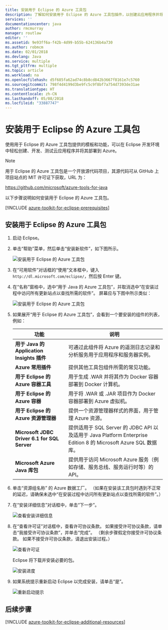 ```yaml
---
title: 安装用于 Eclipse 的 Azure 工具包
description: 了解如何安装用于 Eclipse 的 Azure 工具包插件，以创建云应用程序并将其部署到 Azure。
services: ''
documentationcenter: java
author: rmcmurray
manager: routlaw
editor: ''
ms.assetid: 9e93ff6a-f42b-4d99-b55b-624136b4a730
ms.author: robmcm
ms.date: 02/01/2018
ms.devlang: Java
ms.service: multiple
ms.tgt_pltfrm: multiple
ms.topic: article
ms.workload: na
ms.openlocfilehash: d5f685fa62ad74c8b8cd842b3667f8161e7c5760
ms.sourcegitcommit: 798f4d4199d3be9fc5c9f8bf7a754d7393de31ae
ms.translationtype: HT
ms.contentlocale: zh-CN
ms.lasthandoff: 05/08/2018
ms.locfileid: "33887747"
---
```

# <a name="install-the-azure-toolkit-for-eclipse"></a>安装用于 Eclipse 的 Azure 工具包

使用用于 Eclipse 的 Azure 工具包提供的模板和功能，可以在 Eclipse 开发环境中轻松创建、开发、测试云应用程序并将其部署到 Azure。

> [!NOTE] 
> 
> 用于 Eclipse 的 Azure 工具包是一个开放源代码项目，其源代码可从 GitHub 上项目站点的 MIT 许可证下获取，URL 为： 
> 
> <https://github.com/microsoft/azure-tools-for-java> 
> 

以下步骤说明如何安装用于 Eclipse 的 Azure 工具包。

[!INCLUDE [azure-toolkit-for-eclipse-prerequisites](../includes/azure-toolkit-for-eclipse-prerequisites.md)]

## <a name="to-install-the-azure-toolkit-for-eclipse"></a>安装用于 Eclipse 的 Azure 工具包

1. 启动 Eclipse。

1. 单击“帮助”菜单，然后单击“安装新软件”，如下图所示。
   
   ![安装用于 Eclipse 的 Azure 工具包][01]

1. 在“可用软件”对话框的“使用”文本框中，键入 `http://dl.microsoft.com/eclipse/`，然后按 Enter 键。

1. 在“名称”窗格中，选中“用于 Java 的 Azure 工具包”，并取消选中“在安装过程中访问所有更新站点以查找所需的软件”。 屏幕应与下图中所示类似：
   
   ![安装用于 Eclipse 的 Azure 工具包][02]

1. 如果展开“用于 Eclipse 的 Azure 工具包”，会看到一个要安装的组件的列表，例如：

   | 功能 | 说明 | 
   |---|---| 
   | **用于 Java 的 Application Insights 插件** | 可通过此组件将 Azure 的遥测日志记录和分析服务用于应用程序和服务器实例。 | 
   | **Azure 常用插件** | 提供其他工具包组件所需的常见功能。 | 
   | **用于 Eclipse 的 Azure 容器工具** | 用于生成 .WAR 并将其作为 Docker 容器部署到 Docker 计算机。 | 
   | **用于 Eclipse 的 Azure 容器** | 用于将 .WAR 或 .JAR 项目作为 Docker 容器部署到 Azure 虚拟机。 | 
   | **用于 Eclipse 的 Azure 资源管理器** | 提供一个资源管理器样式的界面，用于管理 Azure 资源。 | 
   | **Microsoft JDBC Driver 6.1 for SQL Server** | 提供适用于 SQL Server 的 JDBC API 以及适用于 Java Platform Enterprise Edition 8 的 Microsoft Azure SQL 数据库。 | 
   | **Microsoft Azure Java 库包** | 提供用于访问 Microsoft Azure 服务（例如存储、服务总线、服务运行时等）的 API。 | 

1. 单击“资源组名称” 的 Azure 数据工厂。 （如果在安装该工具包时遇到不正常的延迟，请确保未选中“在安装过程中访问所有更新站点以查找所需的软件”。）

1. 在“安装详细信息”对话框中，单击“下一步”。
   
   ![查看安装详细信息][03]

1. 在“查看许可证”对话框中，查看许可协议条款。 如果接受许可协议条款，请单击“我接受许可协议条款”，并单击“完成”。 （剩余步骤假定你接受许可协议条款。 如果不接受许可协议条款，请退出安装过程。）
   
   ![查看许可证][04]
   
   Eclipse 将下载并安装必要的包。
   
   ![安装进度][05]

1. 如果系统提示重新启动 Eclipse 以完成安装，请单击“是”。
   
   ![重新启动提示][06]

## <a name="next-steps"></a>后续步骤

[!INCLUDE [azure-toolkit-for-eclipse-additional-resources](../includes/azure-toolkit-for-eclipse-additional-resources.md)]

<!-- URL List -->

<!-- Legacy MSDN URL = https://msdn.microsoft.com/library/azure/hh690946.aspx -->

<!-- IMG List -->

[01]: media/azure-toolkit-for-eclipse-installation/eclipse-installation-01.png
[02]: media/azure-toolkit-for-eclipse-installation/eclipse-installation-02.png
[03]: media/azure-toolkit-for-eclipse-installation/eclipse-installation-03.png
[04]: media/azure-toolkit-for-eclipse-installation/eclipse-installation-04.png
[05]: media/azure-toolkit-for-eclipse-installation/eclipse-installation-05.png
[06]: media/azure-toolkit-for-eclipse-installation/eclipse-installation-06.png
